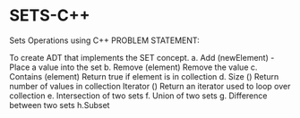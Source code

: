 # SETS-C++
Sets Operations using C++
PROBLEM STATEMENT:

To create ADT that implements the SET concept.
	a. Add (newElement) -Place a value into the set 
	b. Remove (element) Remove the value 
	c. Contains (element) Return true if element is in collection 
	d. Size () Return number of values in collection Iterator () Return an iterator used to loop over collection
	e. Intersection  of two sets
	f. Union of two sets
	g. Difference between two sets
	h.Subset
